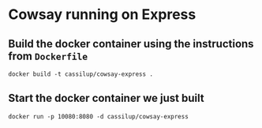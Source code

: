 # Cowsay running on Express

## Build the docker container using the instructions from `Dockerfile`
```docker build -t cassilup/cowsay-express .```

## Start the docker container we just built
```docker run -p 10080:8080 -d cassilup/cowsay-express```

